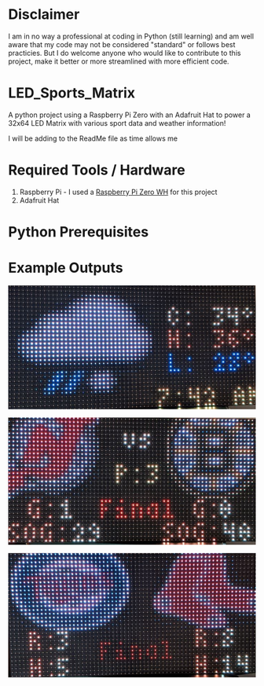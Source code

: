 # Disclaimer
I am in no way a professional at coding in Python (still learning) and am well aware that my code may not be considered "standard" or follows best practicies. But I do welcome anyone who would like to contribute to this project, make it better or more streamlined with more efficient code.

# LED_Sports_Matrix
A python project using a Raspberry Pi Zero with an Adafruit Hat to power a 32x64 LED Matrix with various sport data and weather information!

I will be adding to the ReadMe file as time allows me

# Required Tools / Hardware
  1. Raspberry Pi - I used a [Raspberry Pi Zero WH](https://www.amazon.com/Raspberry-Pi-Zero-WH-pre-soldered/dp/B07NY4WN6W/ref=asc_df_B07NY4WN6W/?tag=bingshoppinga-20&linkCode=df0&hvadid=&hvpos=&hvnetw=o&hvrand=&hvpone=&hvptwo=&hvqmt=e&hvdev=c&hvdvcmdl=&hvlocint=&hvlocphy=&hvtargid=pla-4584413746391131&psc=1&tag=&ref=&adgrpid=1293026030762014&hvadid=80814214584818&hvnetw=o&hvqmt=e&hvbmt=be&hvdev=c&hvlocint=&hvlocphy=&hvtargid=pla-4584413746391131&hydadcr=) for this project
  2. Adafruit Hat 

# Python Prerequisites



# Example Outputs
![GitHub Logo](/images/PXL_20210329_114302690.jpg)

![GitHub Logo](/images/PXL_20210329_114318769.jpg)

![GitHub Logo](/images/PXL_20210329_114344873.jpg)
